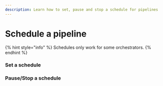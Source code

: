 ```yaml
---
description: Learn how to set, pause and stop a schedule for pipelines.
---
```


# Schedule a pipeline

{% hint style="info" %}
Schedules only work for some orchestrators.&#x20;
{% endhint %}

### Set a schedule



### Pause/Stop a schedule
